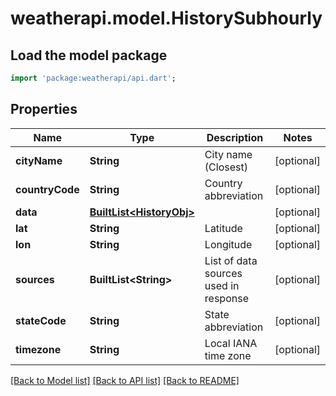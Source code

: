 # weatherapi.model.HistorySubhourly

## Load the model package
```dart
import 'package:weatherapi/api.dart';
```

## Properties
Name | Type | Description | Notes
------------ | ------------- | ------------- | -------------
**cityName** | **String** | City name (Closest) | [optional] 
**countryCode** | **String** | Country abbreviation | [optional] 
**data** | [**BuiltList&lt;HistoryObj&gt;**](HistoryObj.md) |  | [optional] 
**lat** | **String** | Latitude | [optional] 
**lon** | **String** | Longitude | [optional] 
**sources** | **BuiltList&lt;String&gt;** | List of data sources used in response | [optional] 
**stateCode** | **String** | State abbreviation | [optional] 
**timezone** | **String** | Local IANA time zone | [optional] 

[[Back to Model list]](../README.md#documentation-for-models) [[Back to API list]](../README.md#documentation-for-api-endpoints) [[Back to README]](../README.md)


